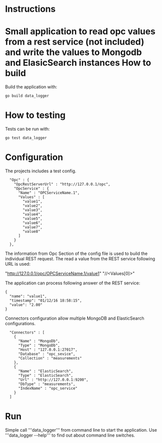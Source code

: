 Instructions
============
Small application to read opc values from a rest service (not included) and write
the values to Mongodb and ElasicSearch instances
How to build
============
Build the application with:
```
go build data_logger
```
How to testing
==============
Tests can be run with:
```
go test data_logger
```
Configuration
=======================
The projects includes a test config.
```
  "Opc" : {
    "OpcRestServerUrl" : "http://127.0.0.1/opc",
    "OpcService" : {
      "Name" : "OPCServiceName.1",
      "Values" : [
        "value1",
        "value2",
        "value3",
        "value4",
        "value5",
        "value6",
        "value7",
        "value8"
      ]
    }
  },
```
The information from Opc Section of the config file is used to build the individual
REST request.
The read a value from the REST service following URL is used:

"http://127.0.0.1/opc/OPCServiceName.1/value1"
"<OpcRestServerUrl>/<Name>/<Values[0]>"

The application can process following answer of the REST service:
```
{
  "name": "value1",
  "timestamp": "01/12/16 18:58:15",
  "value": "2.00"
}
```

Connectors configuration allow multiple MongoDB and ElasticSearch configurations.
```
  "Connectors" : [
    {
      "Name" : "MongoDb",
      "Type" : "MongoDb",
      "Host" : "127.0.0.1:27017",
      "Database" : "opc_sevice",
      "Collection" : "measurements"
    },
    {
      "Name" : "ElasticSearch",
      "Type" : "ElasticSearch",
      "Url" : "http://127.0.0.1:9200",
      "DbType" : "measurements",
      "IndexName" : "opc_service"
    }
  ]
```
Run
===
Simple call '''data_logger''' from command line to start the application. Use '''data_logger --help''' to find out about command line switches.
